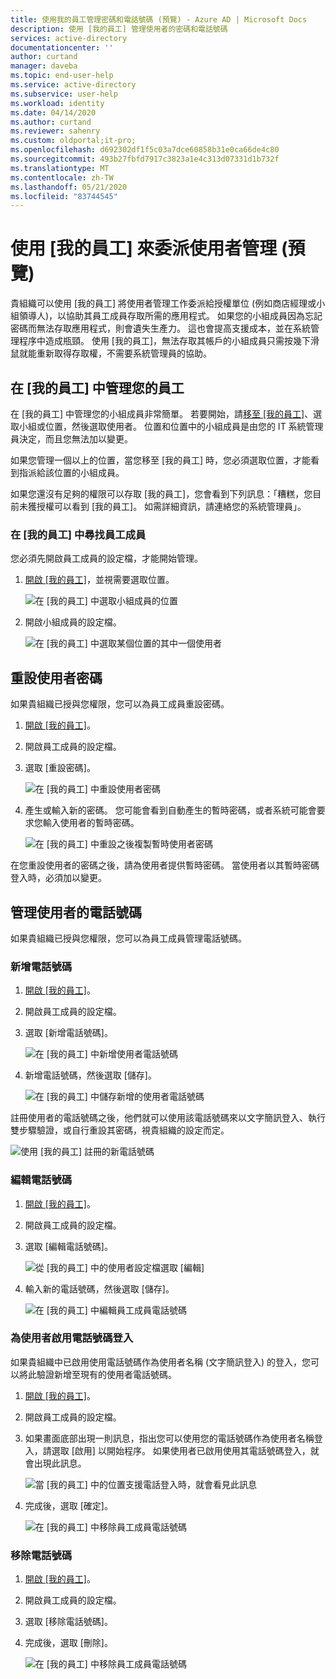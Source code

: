 ```yaml
---
title: 使用我的員工管理密碼和電話號碼 (預覽) - Azure AD | Microsoft Docs
description: 使用 [我的員工] 管理使用者的密碼和電話號碼
services: active-directory
documentationcenter: ''
author: curtand
manager: daveba
ms.topic: end-user-help
ms.service: active-directory
ms.subservice: user-help
ms.workload: identity
ms.date: 04/14/2020
ms.author: curtand
ms.reviewer: sahenry
ms.custom: oldportal;it-pro;
ms.openlocfilehash: d692302df1f5c03a7dce60858b31e0ca66de4c80
ms.sourcegitcommit: 493b27fbfd7917c3823a1e4c313d07331d1b732f
ms.translationtype: MT
ms.contentlocale: zh-TW
ms.lasthandoff: 05/21/2020
ms.locfileid: "83744545"
---
```

# <a name="delegate-user-management-with-my-staff-preview"></a>使用 [我的員工] 來委派使用者管理 (預覽)

貴組織可以使用 [我的員工] 將使用者管理工作委派給授權單位 (例如商店經理或小組領導人)，以協助其員工成員存取所需的應用程式。 如果您的小組成員因為忘記密碼而無法存取應用程式，則會遺失生產力。 這也會提高支援成本，並在系統管理程序中造成瓶頸。  使用 [我的員工]，無法存取其帳戶的小組成員只需按幾下滑鼠就能重新取得存取權，不需要系統管理員的協助。

## <a name="manage-your-staff-in-my-staff"></a>在 [我的員工] 中管理您的員工

在 [我的員工] 中管理您的小組成員非常簡單。 若要開始，請[移至 [我的員工]](https://aka.ms/mystaff)、選取小組或位置，然後選取使用者。 位置和位置中的小組成員是由您的 IT 系統管理員決定，而且您無法加以變更。

如果您管理一個以上的位置，當您移至 [我的員工] 時，您必須選取位置，才能看到指派給該位置的小組成員。

如果您還沒有足夠的權限可以存取 [我的員工]，您會看到下列訊息：「糟糕，您目前未獲授權可以看到 [我的員工]。 如需詳細資訊，請連絡您的系統管理員」。

### <a name="find-a-staff-member-in-my-staff"></a>在 [我的員工] 中尋找員工成員

您必須先開啟員工成員的設定檔，才能開始管理。

1. [開啟 [我的員工]](https://aka.ms/mystaff)，並視需要選取位置。

    ![在 [我的員工] 中選取小組成員的位置](media/my-staff-team-manager/allaus.png)

1. 開啟小組成員的設定檔。

    ![在 [我的員工] 中選取某個位置的其中一個使用者](media/my-staff-team-manager/aupage.png)

## <a name="reset-a-user-password"></a>重設使用者密碼

如果貴組織已授與您權限，您可以為員工成員重設密碼。

1. [開啟 [我的員工]](https://aka.ms/mystaff)。
1. 開啟員工成員的設定檔。
1. 選取 [重設密碼]。

    ![在 [我的員工] 中重設使用者密碼](media/my-staff-team-manager/resetpassword1.png)

1. 產生或輸入新的密碼。 您可能會看到自動產生的暫時密碼，或者系統可能會要求您輸入使用者的暫時密碼。

    ![在 [我的員工] 中重設之後複製暫時使用者密碼](media/my-staff-team-manager/resetpassword2.png)

在您重設使用者的密碼之後，請為使用者提供暫時密碼。 當使用者以其暫時密碼登入時，必須加以變更。

## <a name="manage-a-users-phone-number"></a>管理使用者的電話號碼

如果貴組織已授與您權限，您可以為員工成員管理電話號碼。

### <a name="add-a-phone-number"></a>新增電話號碼

1. [開啟 [我的員工]](https://aka.ms/mystaff)。
1. 開啟員工成員的設定檔。
1. 選取 [新增電話號碼]。

    ![在 [我的員工] 中新增使用者電話號碼](media/my-staff-team-manager/addphone1.png)

1. 新增電話號碼，然後選取 [儲存]。

    ![在 [我的員工] 中儲存新增的使用者電話號碼](media/my-staff-team-manager/addphone2.png)

註冊使用者的電話號碼之後，他們就可以使用該電話號碼來以文字簡訊登入、執行雙步驟驗證，或自行重設其密碼，視貴組織的設定而定。

![使用 [我的員工] 註冊的新電話號碼](media/my-staff-team-manager/addphone3.png)

### <a name="edit-a-phone-number"></a>編輯電話號碼

1. [開啟 [我的員工]](https://aka.ms/mystaff)。
1. 開啟員工成員的設定檔。
1. 選取 [編輯電話號碼]。

    ![從 [我的員工] 中的使用者設定檔選取 [編輯]](media/my-staff-team-manager/editphone2.png)

1. 輸入新的電話號碼，然後選取 [儲存]。

    ![在 [我的員工] 中編輯員工成員電話號碼](media/my-staff-team-manager/editphone1.png)

### <a name="enable-phone-number-sign-in-for-a-user"></a>為使用者啟用電話號碼登入

如果貴組織中已啟用使用電話號碼作為使用者名稱 (文字簡訊登入) 的登入，您可以將此驗證新增至現有的使用者電話號碼。

1. [開啟 [我的員工]](https://aka.ms/mystaff)。
1. 開啟員工成員的設定檔。
1. 如果畫面底部出現一則訊息，指出您可以使用您的電話號碼作為使用者名稱登入，請選取 [啟用] 以開始程序。 如果使用者已啟用使用其電話號碼登入，就會出現此訊息。

    ![當 [我的員工] 中的位置支援電話登入時，就會看見此訊息](media/my-staff-team-manager/enableforms1.png)

1. 完成後，選取 [確定]。

    ![在 [我的員工] 中移除員工成員電話號碼](media/my-staff-team-manager/enableforms2.png)

### <a name="remove-a-phone-number"></a>移除電話號碼

1. [開啟 [我的員工]](https://aka.ms/mystaff)。
1. 開啟員工成員的設定檔。
1. 選取 [移除電話號碼]。
1. 完成後，選取 [刪除]。

    ![在 [我的員工] 中移除員工成員電話號碼](media/my-staff-team-manager/deletephone1.png)
